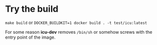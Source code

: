 # Try the build

`make build` or `DOCKER_BUILDKIT=1 docker build . -t test/icu:latest`

For some reason **icu-dev** removes `/bin/sh` or somehow screws with the entry point of the image.
